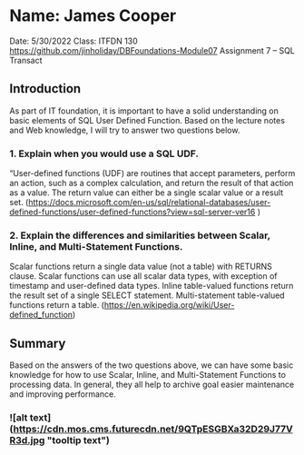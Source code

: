 # Name: James Cooper
Date: 5/30/2022
Class: ITFDN 130
https://github.com/jinholiday/DBFoundations-Module07
Assignment 7 – SQL Transact

## Introduction
As part of IT foundation, it is important to have a solid understanding on basic elements of SQL User Defined Function.  Based on the lecture notes and Web knowledge, I will try to answer two questions below. 
### 1. Explain when you would use a SQL UDF.
“User-defined functions (UDF) are routines that accept parameters, perform an action, such as a complex calculation, and return the result of that action as a value. The return value can either be a single scalar value or a result set. (https://docs.microsoft.com/en-us/sql/relational-databases/user-defined-functions/user-defined-functions?view=sql-server-ver16 ) 
### 2. Explain the differences and similarities between Scalar, Inline, and Multi-Statement Functions.
Scalar functions return a single data value (not a table) with RETURNS clause. Scalar functions can use all scalar data types, with exception of timestamp and user-defined data types. Inline table-valued functions return the result set of a single SELECT statement. Multi-statement table-valued functions return a table. (https://en.wikipedia.org/wiki/User-defined_function) 

## Summary 
Based on the answers of the two questions above, we can have some basic knowledge for how to use Scalar, Inline, and Multi-Statement Functions to processing data.  In general, they all help to archive goal easier maintenance and improving performance. 

### ![alt text] (https://cdn.mos.cms.futurecdn.net/9QTpESGBXa32D29J77VR3d.jpg "tooltip text")
